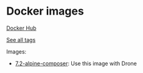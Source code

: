 # Docker images


[Docker Hub](https://hub.docker.com/r/alexislefebvre/docker-images/)

[See all tags](https://hub.docker.com/r/alexislefebvre/docker-images/tags/)

Images:

- [7.2-alpine-composer](7.2-alpine-composer/): Use this image with Drone
